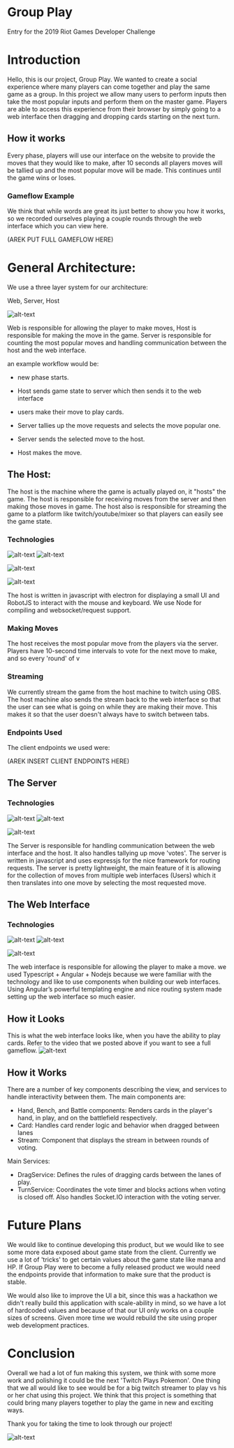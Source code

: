 

# Group Play

  

Entry for the 2019 Riot Games Developer Challenge

  
  

# Introduction

Hello, this is our project, Group Play. We wanted to create a social experience where many players can come together and play the same game as a group. In this project we allow many users to perform inputs then take the most popular inputs and perform them on the master game. Players are able to access this experience from their browser by simply going to a web interface then dragging and dropping cards starting on the next turn.

  

## How it works

  

Every phase, players will use our interface on the website to provide the moves that they would like to make, after 10 seconds all players moves will be tallied up and the most popular move will be made. This continues until the game wins or loses.

  

### Gameflow Example

We think that while words are great its just better to show you how it works, so we recorded ourselves playing a couple rounds through the web interface which you can view here.

(AREK PUT FULL GAMEFLOW HERE)

  

# General Architecture:

We use a three layer system for our architecture:

Web, Server, Host

![alt-text](https://i.imgur.com/n45R27Q.png)

  

Web is responsible for allowing the player to make moves, Host is responsible for making the move in the game. Server is responsible for counting the most popular moves and handling communication between the host and the web interface.

  

an example workflow would be:

- new phase starts.

- Host sends game state to server which then sends it to the web interface

- users make their move to play cards.

- Server tallies up the move requests and selects the move popular one.

- Server sends the selected move to the host.

- Host makes the move.

  

## The Host:

The host is the machine where the game is actually played on, it "hosts" the game. The host is responsible for receiving moves from the server and then making those moves in game. The host also is responsible for streaming the game to a platform like twitch/youtube/mixer so that players can easily see the game state.

  

### Technologies

![alt-text](https://d2eip9sf3oo6c2.cloudfront.net/tags/images/000/000/256/square_256/nodejslogo.png) ![alt-text](https://encrypted-tbn0.gstatic.com/images?q=tbn:ANd9GcT1FFAoeYsy1wUOKh1BrSQhwtnmyv6ZEV4BkROjwT2aiYoiDYX90g&s)

![alt-text](http://icons.iconarchive.com/icons/papirus-team/papirus-apps/256/electron-icon.png)

![alt-text](https://camo.githubusercontent.com/ab0771e05fd85f2c4c7ceaf490055d8b0e4b4deb/68747470733a2f2f636c6475702e636f6d2f3141544466324a4d74762e706e67)

  

The host is written in javascript with electron for displaying a small UI and RobotJS to interact with the mouse and keyboard. We use Node for compiling and websocket/request support.

  

### Making Moves

The host receives the most popular move from the players via the server. Players have 10-second time intervals to vote for the next move to make, and so every 'round' of v

  

### Streaming

We currently stream the game from the host machine to twitch using OBS. The host machine also sends the stream back to the web interface so that the user can see what is going on while they are making their move. This makes it so that the user doesn't always have to switch between tabs.

  

### Endpoints Used

The client endpoints we used were:

(AREK INSERT CLIENT ENDPOINTS HERE)

## The Server

### Technologies

![alt-text](https://d2eip9sf3oo6c2.cloudfront.net/tags/images/000/000/256/square_256/nodejslogo.png) ![alt-text](https://encrypted-tbn0.gstatic.com/images?q=tbn:ANd9GcT1FFAoeYsy1wUOKh1BrSQhwtnmyv6ZEV4BkROjwT2aiYoiDYX90g&s)

![alt-text](https://buttercms.com/static/images/tech_banners/ExpressJS.png)

  

The Server is responsible for handling communication between the web interface and the host. It also handles tallying up move 'votes'. The server is written in javascript and uses expressjs for the nice framework for routing requests. The server is pretty lightweight, the main feature of it is allowing for the collection of moves from multiple web interfaces (Users) which it then translates into one move by selecting the most requested move. 

  

## The Web Interface

### Technologies

![alt-text](https://d2eip9sf3oo6c2.cloudfront.net/tags/images/000/000/256/square_256/nodejslogo.png) ![alt-text](https://d2eip9sf3oo6c2.cloudfront.net/tags/images/000/000/377/square_256/typescriptlang.png)

![alt-text](https://angular.io/assets/images/logos/angularjs/AngularJS-Shield.svg)

  

The web interface is responsible for allowing the player to make a move. we used Typescript + Angular + Nodejs because we were familiar with the technology and like to use components when building our web interfaces. Using Angular’s powerful templating engine and nice routing system made setting up the web interface so much easier.

## How it Looks 
This is what the web interface looks like, when you have the ability to play cards. Refer to the video that we posted above if you want to see a full gameflow. 
![alt-text](https://cdn.discordapp.com/attachments/641793696026853377/647256482454437898/unknown.png)

## How it Works

There are a number of key components describing the view, and services to handle interactivity between them.
The main components are:
- Hand, Bench, and Battle components: Renders cards in the player's hand, in play, and on the battlefield respectively.
- Card: Handles card render logic and behavior when dragged between lanes
- Stream: Component that displays the stream in between rounds of voting.

Main Services:
- DragService: Defines the rules of dragging cards between the lanes of play.
- TurnService: Coordinates the vote timer and blocks actions when voting is closed off. Also handles Socket.IO interaction with the voting server.

  

# Future Plans

We would like to continue developing this product, but we would like to see some more data exposed about game state from the client. Currently we use a lot of 'tricks' to get certain values about the game state like mana and HP. If Group Play were to become a fully released product we would need the endpoints provide that information to make sure that the product is stable.

We would also like to improve the UI a bit, since this was a hackathon we didn't really build this application with scale-ability in mind, so we have a lot of hardcoded values and because of that our UI only works on a couple sizes of screens. Given more time we would rebuild the site using proper web development practices.

  

# Conclusion

Overall we had a lot of fun making this system, we think with some more work and polishing it could be the next 'Twitch Plays Pokemon'. One thing that we all would like to see would be for a big twitch streamer to play vs his or her chat using this project. We think that this project is something that could bring many players together to play the game in new and exciting ways.

  

Thank you for taking the time to look through our project!

  

![alt-text](https://vignette.wikia.nocookie.net/leagueoflegends/images/a/ae/Joy_Pengu_Emote.png)